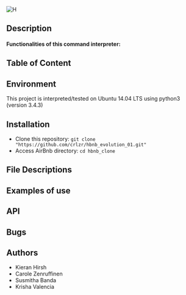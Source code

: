 
![H](https://github.com/crlzr/hbnb_evolution_01/assets/158859905/5511f99d-ae40-43b8-aaa0-f504ba06d33a)

## Description

#### Functionalities of this command interpreter:

## Table of Content

## Environment
This project is interpreted/tested on Ubuntu 14.04 LTS using python3 (version 3.4.3)

## Installation
* Clone this repository: `git clone "https://github.com/crlzr/hbnb_evolution_01.git"`
* Access AirBnb directory: `cd hbnb_clone`

## File Descriptions


## Examples of use


## API



## Bugs



## Authors
* Kieran Hirsh
* Carole Zenruffinen
* Susmitha Banda
* Krisha Valencia
